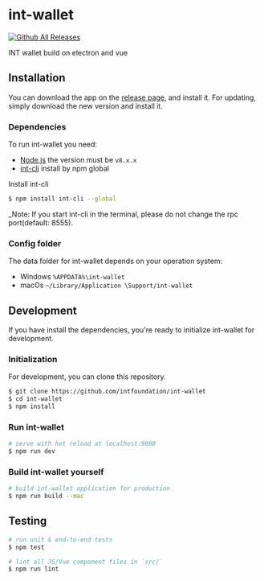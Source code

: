 # int-wallet

[![Github All Releases](https://img.shields.io/github/downloads/intfoundation/int-wallet/total.svg)](http://www.somsubhra.com/github-release-stats/?username=intfoundation&repository=int-wallet)

INT wallet build on electron and vue

## Installation

You can download the app on the [release page](https://github.com/intfoundation/int-wallet/releases), and install it.
For updating, simply download the new version and install it.

### Dependencies

To run int-wallet you need:
- [Node.js](https://nodejs.org) the version must be  `v8.x.x`
- [int-cli](https://www.npmjs.com/package/int-cli) install by npm global

Install int-cli
```bash
$ npm install int-cli --global
```

_Note: If you start int-cli in the terminal, please do not change the rpc port(default: 8555).

### Config folder

The data folder for int-wallet depends on your operation system:

- Windows `%APPDATA%\int-wallet`
- macOs `~/Library/Application \Support/int-wallet`

## Development

If you have install the dependencies, you're ready to initialize int-wallet for development.

### Initialization

For development, you can clone this repository.

```bash
$ git clone https://github.com/intfoundation/int-wallet
$ cd int-wallet
$ npm install
```

### Run int-wallet

```bash
# serve with hot reload at localhost:9080
$ npm run dev
```

### Build int-wallet yourself


``` bash
# build int-wallet application for production
$ npm run build --mac
```

## Testing

```bash
# run unit & end-to-end tests
$ npm test

# lint all JS/Vue component files in `src/`
$ npm run lint
```

